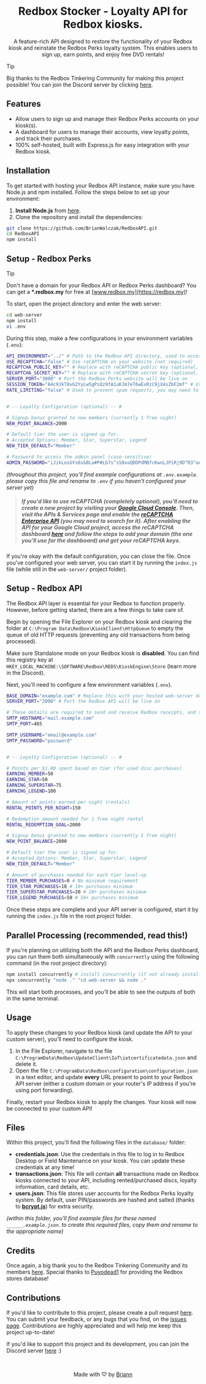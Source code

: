 <h1 align="center">Redbox Stocker - Loyalty API for Redbox kiosks.</h1>

<p align="center">A feature-rich API designed to restore the functionality of your Redbox kiosk and reinstate the Redbox Perks loyalty system. This enables users to sign up, earn points, and enjoy free DVD rentals!<br></p>

> [!TIP]
> Big thanks to the Redbox Tinkering Community for making this project possible! You can join the Discord server by clicking [here](https://discord.gg/redboxtinkering).

## Features
- Allow users to sign up and manage their Redbox Perks accounts on your kiosk(s).
- A dashboard for users to manage their accounts, view loyalty points, and track their purchases.
- 100% self-hosted, built with Express.js for easy integration with your Redbox kiosk.

## Installation
To get started with hosting your Redbox API instance, make sure you have Node.js and npm installed. Follow the steps below to set up your environment:

1. **Install Node.js** from [here](https://nodejs.org/).
2. Clone the repository and install the dependencies:
```bash
git clone https://github.com/BrianWalczak/RedboxAPI.git
cd RedboxAPI
npm install
```

## Setup - Redbox Perks

> [!TIP]
> Don't have a domain for your Redbox API or Redbox Perks dashboard? You can get a **\*\.redbox.my** for free at [www.redbox.my](https://redbox.my)!

To start, open the project directory and enter the web server:
```bash
cd web-server
npm install
vi .env
```

During this step, make a few configurations in your environment variables (`.env`):
```bash
API_ENVIRONMENT="../" # Path to the Redbox API directory, used to access server configuration
USE_RECAPTCHA="false" # Use reCAPTCHA on your website (not required)
RECAPTCHA_PUBLIC_KEY="" # Replace with reCAPTCHA public key (optional, leave blank if disabled)
RECAPTCHA_SECRET_KEY="" # Replace with reCAPTCHA secret key (optional, leave blank if disabled)
SERVER_PORT="3000" # Port the Redbox Perks website will be live on
SESSION_TOKEN="A4c9JkT8vG2YyLw5gPsQz9fA1uKJm7eT6wExRzC9jX4sZbF2mT" # Used for express sessions (case-sensitive)
RATE_LIMITING="false" # Used to prevent spam requests, you may need to configure the web server manually to trust proxies if using nginx, apache, etc.


# -- Loyalty Configuration (optional) -- #

# Signup bonus granted to new members (currently 1 free night)
NEW_POINT_BALANCE=2000

# Default tier the user is signed up for.
# Accepted Options: Member, Star, Superstar, Legend
NEW_TIER_DEFAULT="Member"

# Password to access the admin panel (case-sensitive)
ADMIN_PASSWORD="iJikLosGYs6s&8Lo#P#Lb7s^sS8xoQDDPdMBfcKwnLJPiRj9D^R3^oAQ8aK*XDGi"
```
*(throughout this project, you'll find example configurations at `.env.example`. please copy this file and rename to `.env` if you haven't configured your server yet)*

> ##### If you'd like to use reCAPTCHA (completely optional), you'll need to create a new project by visiting your [Google Cloud Console](https://console.cloud.google.com/). Then, visit the **APIs & Services** page and enable the [reCAPTCHA Enterprise API](https://console.cloud.google.com/apis/library/recaptchaenterprise.googleapis.com) (you may need to search for it). After enabling the API for your Google Cloud project, access the reCAPTCHA dashboard [here](https://www.google.com/u/1/recaptcha/admin/create) and follow the steps to add your domain (the one you'll use for the dashboard) and get your reCAPTCHA keys.

If you're okay with the default configuration, you can close the file. Once you've configured your web server, you can start it by running the `index.js` file (while still in the `web-server/` project folder).

## Setup - Redbox API

The Redbox API layer is essential for your Redbox to function properly. However, before getting started, there are a few things to take care of.

Begin by opening the File Explorer on your Redbox kiosk and clearing the folder at `C:\Program Data\Redbox\KioskClient\HttpQueue` to empty the queue of old HTTP requests (preventing any old transactions from being processed).

Make sure Standalone mode on your Redbox kiosk is **disabled**. You can find this registry key at `HKEY_LOCAL_MACHINE:\SOFTWARE\Redbox\REDS\KioskEngine\Store` (learn more in the Discord).

Next, you'll need to configure a few environment variables (`.env`).
```bash
BASE_DOMAIN="example.com" # Replace this with your hosted web-server domain (optional, used for signup emails)
SERVER_PORT="2000" # Port the Redbox API will be live on

# These details are required to send and receive Redbox receipts, and signup information.
SMTP_HOSTNAME="mail.example.com"
SMTP_PORT=465

SMTP_USERNAME="email@example.com"
SMTP_PASSWORD="password"


# -- Loyalty Configuration (optional) -- #

# Points per $1.00 spent based on tier (for used disc purchases)
EARNING_MEMBER=50
EARNING_STAR=50
EARNING_SUPERSTAR=75
EARNING_LEGEND=100

# Amount of points earned per night (rentals)
RENTAL_POINTS_PER_NIGHT=150

# Redemption amount needed for 1 free night rental
RENTAL_REDEMPTION_GOAL=2000

# Signup bonus granted to new members (currently 1 free night)
NEW_POINT_BALANCE=2000

# Default tier the user is signed up for.
# Accepted Options: Member, Star, Superstar, Legend
NEW_TIER_DEFAULT="Member"

# Amount of purchases needed for each tier level-up
TIER_MEMBER_PURCHASES=0 # No minimum requirement
TIER_STAR_PURCHASES=10 # 10+ purchases minimum
TIER_SUPERSTAR_PURCHASES=20 # 20+ purchases minimum
TIER_LEGEND_PURCHASES=50 # 50+ purchases minimum
```

Once these steps are complete and your API server is configured, start it by running the `index.js` file in the root project folder.

## Parallel Processing (recommended, read this!)
If you're planning on utilizing both the API and the Redbox Perks dashboard, you can run them both simultaneously with `concurrently` using the following command (in the root project directory):
```bash
npm install concurrently # install concurrently (if not already installed)
npx concurrently "node ." "cd web-server && node ."
```

This will start both processes, and you'll be able to see the outputs of both in the same terminal.

## Usage
To apply these changes to your Redbox kiosk (and update the API to your custom server), you’ll need to configure the kiosk.
1. In the File Explorer, navigate to the file `C:\ProgramData\Redbox\UpdateClient\IoT\iotcertificatedata.json` and delete it.
2. Open the file `C:\ProgramData\Redbox\configuration\configuration.json` in a text editor, and update **every** URL present to point to your Redbox API server (either a custom domain or your router's IP address if you're using port forwarding).

Finally, restart your Redbox kiosk to apply the changes. Your kiosk will now be connected to your custom API!

## Files
Within this project, you'll find the following files in the `database/` folder:
- **credentials.json**: Use the credentials in this file to log in to Redbox Desktop or Field Maintenance on your kiosk. You can update these credentials at any time!
- **transactions.json**: This file will contain **all** transactions made on Redbox kiosks connected to your API, including rented/purchased discs, loyalty information, card details, etc.
- **users.json**: This file stores user accounts for the Redbox Perks loyalty system. By default, user PIN/passwords are hashed and salted (thanks to [**bcrypt.js**](https://github.com/dcodeIO/bcrypt.js)) for extra security.

*(within this folder, you'll find example files for these named `______.example.json`. to create this required files, copy them and rename to the appropriate name)*

## Credits
Once again, a big thank you to the Redbox Tinkering Community and its members [here](https://discord.gg/redboxtinkering). Special thanks to [Puyodead1](https://github.com/Puyodead1) for providing the Redbox stores database!

## Contributions
If you'd like to contribute to this project, please create a pull request [here](https://github.com/BrianWalczak/RedboxAPI/pulls). You can submit your feedback, or any bugs that you find, on the <a href='https://github.com/BrianWalczak/RedboxAPI/issues'>issues page</a>. Contributions are highly appreciated and will help me keep this project up-to-date!

If you'd like to support this project and its development, you can join the Discord server [here](https://discord.gg/redboxtinkering) :)

<br>
  <p align="center">Made with ♡ by <a href="https://www.brianwalczak.com">Briann</a></p>
